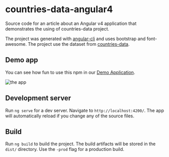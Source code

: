 # countries-data-angular4
Source code for an article about an Angular v4 application that demonstrates the using of countries-data project.

The project was generated with [angular-cli](https://github.com/angular/angular-cli) and uses bootstrap and font-awesome.
The project use the dataset from [countries-data](https://github.com/dormd/countries-data).

## Demo app
You can see how fun to use this npm in our [Demo Application](https://dormd.github.io/countries-data-angular4). 

![the app](https://cdn-images-1.medium.com/max/1000/1*RJ-r_WLNC7KWLTCllbPaew.png)

## Development server

Run `ng serve` for a dev server. Navigate to `http://localhost:4200/`. The app will automatically reload if you change any of the source files.

## Build

Run `ng build` to build the project. The build artifacts will be stored in the `dist/` directory. Use the `-prod` flag for a production build.
